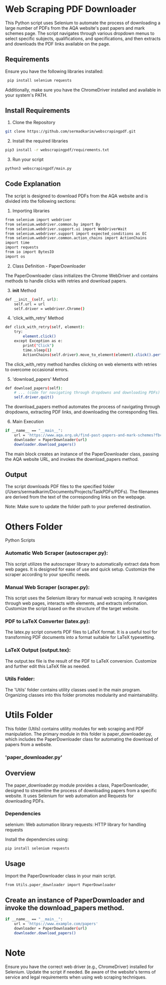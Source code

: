 
# Web Scraping PDF Downloader

This Python script uses Selenium to automate the process of downloading a large number of PDFs from the AQA website's past papers and mark schemes page. The script navigates through various dropdown menus to select specific subjects, qualifications, and specifications, and then extracts and downloads the PDF links available on the page.




## Requirements

Ensure you have the following libraries installed:

```bash
 pip install selenium requests
```
Additionally, make sure you have the ChromeDriver installed and available in your system's PATH.

## Install Requirements
1. Clone the Repository
```bash
git clone https://github.com/sermadkarim/webscrapingpdf.git
```

2. Install the required libraries
```bash
pip3 install -r webscrapingpdf/requirements.txt
```
3. Run your script
```bash
python3 webscrapingpdf/main.py
```


## Code Explanation
The script is designed to download PDFs from the AQA website and is divided into the following sections:
1. Importing libraries
```bash
from selenium import webdriver
from selenium.webdriver.common.by import By
from selenium.webdriver.support.ui import WebDriverWait
from selenium.webdriver.support import expected_conditions as EC
from selenium.webdriver.common.action_chains import ActionChains
import time
import requests
from io import BytesIO
import os
```

2. Class Definition - PaperDownloader

The PaperDownloader class initializes the Chrome WebDriver and contains methods to handle clicks with retries and download papers.

3. __init__ Method
```bash
def __init__(self, url):
    self.url = url
    self.driver = webdriver.Chrome()
```

4. 'click_with_retry' Method
```bash
def click_with_retry(self, element):
    try:
        element.click()
    except Exception as e:
        print("Click")
        time.sleep(1)
        ActionChains(self.driver).move_to_element(element).click().perform()
```
The click_with_retry method handles clicking on web elements with retries to overcome occasional errors.

5. 'download_papers' Method
```bash
def download_papers(self):
    # ... (code for navigating through dropdowns and downloading PDFs)
    self.driver.quit()

```
The download_papers method automates the process of navigating through dropdowns, extracting PDF links, and downloading the corresponding files.

6. Main Execution
```bash
if __name__ == "__main__":
    url = 'https://www.aqa.org.uk/find-past-papers-and-mark-schemes?fbclid=IwAR050K1AJ7ej8hMDKweXl4Th9maH4PUYxgOa7Wf9J-GVUHRzBVm_pgwvZcU'
    downloader = PaperDownloader(url)
    downloader.download_papers()
```
The main block creates an instance of the PaperDownloader class, passing the AQA website URL, and invokes the download_papers method.

## Output

The script downloads PDF files to the specified folder (/Users/sermadkarim/Documents/Projects/TaskPDFs/PDFs). The filenames are derived from the text of the corresponding links on the webpage.

Note: Make sure to update the folder path to your preferred destination.


# Others Folder
Python Scripts

### Automatic Web Scraper (autoscraper.py):
This script utilizes the autoscraper library to automatically extract data from web pages. It is designed for ease of use and quick setup. Customize the scraper according to your specific needs.
### Manual Web Scraper (scraper.py):
This script uses the Selenium library for manual web scraping. It navigates through web pages, interacts with elements, and extracts information. Customize the script based on the structure of the target website.
### PDF to LaTeX Converter (latex.py):
The latex.py script converts PDF files to LaTeX format. It is a useful tool for transforming PDF documents into a format suitable for LaTeX typesetting.
### LaTeX Output (output.tex):
The output.tex file is the result of the PDF to LaTeX conversion. Customize and further edit this LaTeX file as needed.
### Utils Folder:
The 'Utils' folder contains utility classes used in the main program. Organizing classes into this folder promotes modularity and maintainability.

# Utils Folder
This folder (Utils) contains utility modules for web scraping and PDF manipulation. The primary module in this folder is paper_downloader.py, which includes the PaperDownloader class for automating the download of papers from a website.

### 'paper_downloader.py'

## Overview

The paper_downloader.py module provides a class, PaperDownloader, designed to streamline the process of downloading papers from a specific website. It uses Selenium for web automation and Requests for downloading PDFs.

### Dependencies
selenium: Web automation library
requests: HTTP library for handling requests

Install the dependencies using:
```bash
pip install selenium requests
```
## Usage
Import the PaperDownloader class in your main script.
```bash
from Utils.paper_downloader import PaperDownloader
```

## Create an instance of PaperDownloader and invoke the download_papers method.
```bash
if __name__ == "__main__":
    url = 'https://www.example.com/papers'
    downloader = PaperDownloader(url)
    downloader.download_papers()
```
# Note
Ensure you have the correct web driver (e.g., ChromeDriver) installed for Selenium. Update the script if needed.
Be aware of the website's terms of service and legal requirements when using web scraping techniques.
